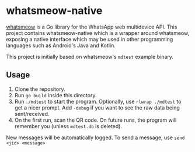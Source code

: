# whatsmeow-native

[whatsmeow](https://github.com/tulir/whatsmeow) is a Go library for the WhatsApp web multidevice API.
This project contains whatsmeow-native which is a wrapper around whatsmeow, exposing a native
interface which may be used in other programming languages such as Android's Java and Kotlin.

This project is initially based on whatsmeow's `mdtest` example binary.

## Usage

1. Clone the repository.
2. Run `go build` inside this directory.
3. Run `./mdtest` to start the program. Optionally, use `rlwrap ./mdtest` to get a nicer prompt.
   Add `-debug` if you want to see the raw data being sent/received.
4. On the first run, scan the QR code. On future runs, the program will remember you (unless `mdtest.db` is deleted).

New messages will be automatically logged. To send a message, use `send <jid> <message>`
